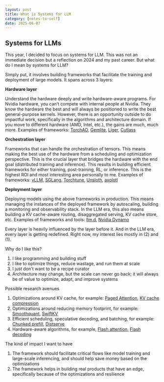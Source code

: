```yaml
---
layout: post
title: What is Systems for LLM
category: [notes-to-self]
date: 2025-06-07
---
```


## Systems for LLMs

This year, I decided to focus on systems for LLM. This was not an immediate decision but a reflection on 2024 and my past career. But what do I mean by systems for LLM?

Simply put, it involves building frameworks that facilitate the training and deployment of large models. It spans across 3 layers:

**Hardware layer**

Understand the hardware deeply and write hardware-aware programs. For Nvidia hardware, you can’t compete with internal people at Nvidia. They know the hardware the best and will always be positioned to write the best general-purpose kernels. However, there is an opportunity outside to do impactful work, specifically in the algorithms and architecture domain. If you move to different hardware (AMD, Intel, etc.), the gains are much, much more. Examples of frameworks: [TorchAO](https://github.com/pytorch/ao), [Gemlite](https://github.com/mobiusml/gemlite/), [Liger](https://github.com/linkedin/Liger-Kernel), [Cutlass](https://github.com/NVIDIA/cutlass)

**Orchestration layer**

Frameworks that can handle the orchestration of tensors. This means making the best use of the hardware from a scheduling and optimization perspective. This is the crucial layer that bridges the hardware with the end goal (distributed training and inference). This results in building efficient frameworks for either training, post-training, RL, or inference. This is the highest ROI and most interesting area personally to me. Examples of frameworks: [vLLM](https://github.com/vllm-project/vllm), [SGLang](https://github.com/sgl-project/sglang), [Torchtune](https://github.com/pytorch/torchtune), [Unsloth](https://unsloth.ai/), [axolotl](https://github.com/axolotl-ai-cloud/axolotl)

**Deployment layer**

Deploying models using the above frameworks in production. This means managing the instances of the deployed framework by autoscaling, building a monitoring and observability stack. In the LLM era, this also means building a KV cache-aware routing, disaggregated serving, KV cache store, etc. Examples of frameworks and tools: [llm.d](https://github.com/llm-d/llm-d), [Nvidia Dynamo](https://developer.nvidia.com/dynamo)

Every layer is heavily influenced by the layer before it. And in the LLM era, every layer is getting redefined. Right now, my interest lies mostly in (2) and (1).

Why do I like this?

1. I like programming and building stuff  
2. I like to optimize things, reduce wastage, and run them at scale  
3. I just don't want to be a recipe curator  
4. Architecture may change, but the scale can never go back; it will always be of value to optimize, adapt, and improve systems

Possible research avenues

1. Optimizations around KV cache, for example: [Paged Attention](https://blog.vllm.ai/2023/06/20/vllm.html), [KV cache compression](https://arxiv.org/pdf/2506.05345)  
2. Optimizations around reducing memory footprint, for example: [Smoothquant](https://arxiv.org/pdf/2211.10438), [SwiftKV](https://arxiv.org/pdf/2410.03960v2)  
3. Efficient scheduling, speculative decoding, and batching, for example: [Chunked prefill](https://arxiv.org/pdf/2308.16369), [Distserve](https://arxiv.org/pdf/2401.09670)  
4. Hardware-aware algorithms, for example, [Flash attention](https://arxiv.org/pdf/2205.14135), [Flash decoding](https://pytorch.org/blog/flash-decoding/)

The kind of impact I want to have

1. The framework should facilitate critical flows like model training and large-scale inferencing, and should help save money based on the optimizations  
2. The framework helps in building real products that have an edge, specifically because of the optimizations and resilience
